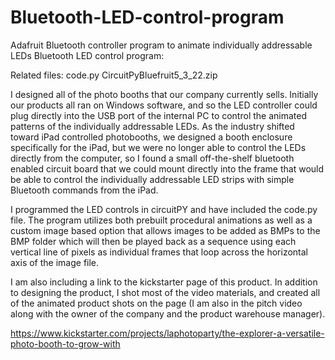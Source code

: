 # Bluetooth-LED-control-program
Adafruit Bluetooth controller program to animate individually addressable LEDs
Bluetooth LED control program:

Related files:
code.py
CircuitPyBluefruit5_3_22.zip

I designed all of the photo booths that our company currently sells.  Initially our products all ran on Windows software, and so the LED controller could plug directly into the USB port of the internal PC to control the animated patterns of the individually addressable LEDs.  As the industry shifted toward iPad controlled photobooths, we designed a booth enclosure specifically for the iPad, but we were no longer able to control the LEDs directly from the computer, so I found a small off-the-shelf bluetooth enabled circuit board that we could mount directly into the frame that would be able to control the individually addressable LED strips with simple Bluetooth commands from the iPad.  

I programmed the LED controls in circuitPY and have included the code.py file.  The program utilizes both prebuilt procedural animations as well as a custom image based option that allows images to be added as BMPs to the BMP folder which will then be played back as a sequence using each vertical line of pixels as individual frames that loop across the horizontal axis of the image file.

I am also including a link to the kickstarter page of this product.  In addition to designing the product, I shot most of the video materials, and created all of the animated product shots on the page (I am also in the pitch video along with the owner of the company and the product warehouse manager).

https://www.kickstarter.com/projects/laphotoparty/the-explorer-a-versatile-photo-booth-to-grow-with
